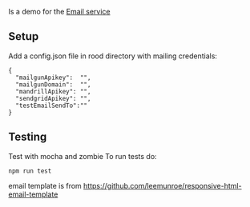 Is a demo for the [Email service](http://github.com/nnmer/email-service)

Setup
-----

Add a config.json file in rood directory with mailing credentials:

```
{
  "mailgunApikey":  "",
  "mailgunDomain":  "",
  "mandrillApikey": "",
  "sendgridApikey": "",
  "testEmailSendTo":""
}
```

Testing
-------

Test with mocha and zombie
To run tests do:
```
npm run test
```


email template is from https://github.com/leemunroe/responsive-html-email-template
